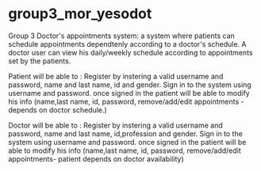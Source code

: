# group3_mor_yesodot
Group 3 Doctor's appointments system:
a system where patients can schedule appointments dependtenly according to a doctor's schedule.
A doctor user can view his daily/weekly schedule according to appointments set by the patients.


Patient will be able to : Register by instering a valid username and password, name and last name, id and gender. Sign in to the system using username and password. once signed in the patient will be able to modify his info (name,last name, id, password, remove/add/edit appointments - depends on doctor schedule.)

Doctor will be able to : Register by instering a valid username and password, name and last name, id,profession and gender. Sign in to the system using username and password. once signed in the patient will be able to modify his info (name,last name, id, password, remove/add/edit appointments- patient depends on doctor availability)
